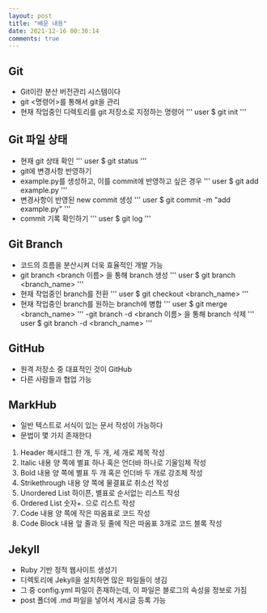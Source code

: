 ```yaml
---
layout: post
title: "배운 내용"
date: 2021-12-16 00:30:14
comments: true
---
```


## Git

- Git이란 분산 버전관리 시스템이다
- git <명령어>를 통해서 git을 관리
- 현재 작업중인 디렉토리를 git 저장소로 지정하는 명령어
'''
user $ git init
'''

## Git 파일 상태

- 현재 git 상태 확인
'''
user $ git status
'''
- git에 변경사항 반영하기
- example.py를 생성하고, 이를 commit에 반영하고 싶은 경우
'''
user $ git add example.py
'''
- 변경사항이 반영된 new commit 생성
'''
user $ git commit -m "add example.py"
'''
- commit 기록 확인하기
'''
user $ git log
'''

## Git Branch

- 코드의 흐름을 분산시켜 더욱 효율적인 개발 가능
- git branch <branch 이름> 을 통해 branch 생성
'''
user $ git branch <branch_name>
'''
- 현재 작업중인 branch를 전환
'''
user $ git checkout <branch_name>
'''
- 현재 작업중인 branch를 원하는 branch에 병합
'''
user $ git merge <branch_name>
'''
-git branch -d <branch 이름> 을 통해 branch 삭제
'''
user $ git branch -d <branch_name>
'''

## GitHub

- 원격 저장소 중 대표적인 것이 GitHub
- 다른 사람들과 협업 가능

## MarkHub

- 일반 텍스트로 서식이 있는 문서 작성이 가능하다
- 문법이 몇 가지 존재한다
1. Header
 해시태그 한 개, 두 개, 세 개로 제목 작성
2. Italic
 내용 양 쪽에 별표 하나 혹은 언더바 하나로 기울임체 작성
3. Bold
 내용 양 쪽에 별표 두 개  혹은 언더바 두 개로 강조체 작성
4. Strikethrough
 내용 양 쪽에 물결표로 취소선 작성
5. Unordered List
 하이픈, 별표로 순서없는 리스트 작성
6. Ordered List
 숫자+. 으로 리스트 작성
7. Code
 내용 양 쪽에 작은 따옴표로  코드 작성
8. Code Block
 내용 앞 줄과 뒷 줄에 작은 따옴표 3개로 코드 블록 작성

## Jekyll

- Ruby 기반 정적 웹사이트 생성기
- 디렉토리에 Jekyll을 설치하면 많은 파일들이 생김
- 그 중 config.yml 파일이 존재하는데, 이 파일은 블로그의 속성을 정보로 가짐
- post 폴더에 .md 파일을 넣어서 게시글 등록 가능
